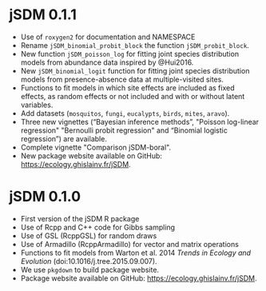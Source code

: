 # jSDM 0.1.1

* Use of `roxygen2` for documentation and NAMESPACE 
* Rename  `jSDM_binomial_probit_block` the function `jSDM_probit_block`.
* New function `jSDM_poisson_log` for fitting joint species distribution models from abundance data inspired by @Hui2016.
* New `jSDM_binomial_logit` function for fitting joint species distribution models from presence-absence data at multiple-visited sites.
* Functions to fit models in which site effects are included as fixed effects, as random effects or not included and with or without latent variables.
* Add datasets (`mosquitos`, `fungi`, `eucalypts`, `birds`, `mites`, `aravo`). 
* Three new vignettes (“Bayesian inference methods”, "Poisson log-linear regression" "Bernoulli probit regression" and “Binomial logistic regression”) are available.
* Complete vignette "Comparison jSDM-boral". 
* New package website available on GitHub: <https://ecology.ghislainv.fr/jSDM>.

# jSDM 0.1.0

* First version of the jSDM R package
* Use of Rcpp and C++ code for Gibbs sampling
* Use of GSL (RcppGSL) for random draws
* Use of Armadillo (RcppArmadillo) for vector and matrix operations
* Functions to fit models from Warton et al. 2014 _Trends in Ecology and Evolution_ (doi:10.1016/j.tree.2015.09.007).
* We use `pkgdown` to build package website.
* Package website available on GitHub: <https://ecology.ghislainv.fr/jSDM>.
